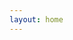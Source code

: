 ```yaml
---
layout: home
---
```

<script setup>
import { useData } from "vitepress";
import SiteHome from "vitepress-sls-blog-tmpl/SiteHome.vue";
import { PROPS } from "../.vitepress/props.js";

const { theme, localeIndex } = useData();

const hero = {
name: "Antifeminism movement",
text: "We are fighting for true gender equality",
tagline: "In order for men to have no less rights than women, it is necessary to eliminate the source of inequality - feminism",
image: {
src: theme.value.mainHeroImg,
alt: "Antifem logo",
},
actions: [
{
theme: "brand",
text: `📃 About the project`,
link: `/${localeIndex.value}/doc/about`,
},
{
theme: "alt",
text: `🗞️ News, articles, events`,
link: `${PROPS.blogUrl}/${localeIndex.value}/recent/1`,
},
{
theme: "alt",
text: `📢 We in social media`,
link: `/${localeIndex.value}/${theme.value.linksUrl}`,
},
],
}
const features = [
{
icon: "🤝",
title: "Антифем это равноправие",
details: "За что выступает движение антифеминизм",
linkText: "Читать о",
link: "/ru/doc/what-the-antifeminism-movement-stands-for",
},
{
icon: "📖",
title: "The Truth about Modern Feminism",
details: "описание",
linkText: "Читать о",
link: "/ru/doc/the-truth-about-modern-feminism",
},
{
icon: "⚔️",
title: "How to Defeat Feminism",
details: "описание",
linkText: "Читать о",
link: "/ru/doc/how-to-defeat-feminism",
},
]
</script>

<SiteHome :hero="hero" :features="features">
</SiteHome>
